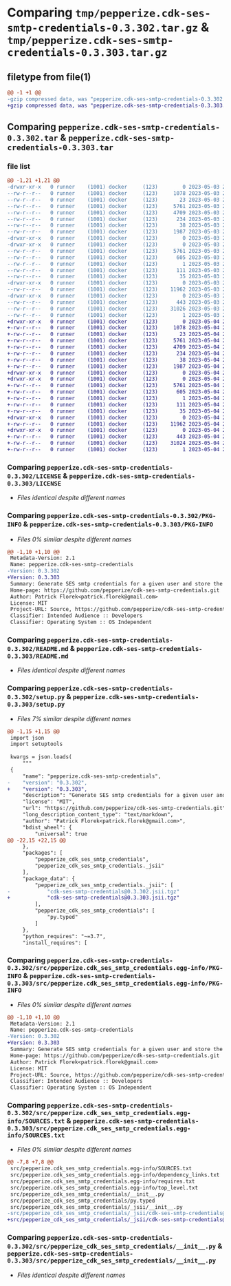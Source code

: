 # Comparing `tmp/pepperize.cdk-ses-smtp-credentials-0.3.302.tar.gz` & `tmp/pepperize.cdk-ses-smtp-credentials-0.3.303.tar.gz`

## filetype from file(1)

```diff
@@ -1 +1 @@
-gzip compressed data, was "pepperize.cdk-ses-smtp-credentials-0.3.302.tar", last modified: Wed May  3 23:14:34 2023, max compression
+gzip compressed data, was "pepperize.cdk-ses-smtp-credentials-0.3.303.tar", last modified: Thu May  4 23:07:55 2023, max compression
```

## Comparing `pepperize.cdk-ses-smtp-credentials-0.3.302.tar` & `pepperize.cdk-ses-smtp-credentials-0.3.303.tar`

### file list

```diff
@@ -1,21 +1,21 @@
-drwxr-xr-x   0 runner    (1001) docker     (123)        0 2023-05-03 23:14:34.479468 pepperize.cdk-ses-smtp-credentials-0.3.302/
--rw-r--r--   0 runner    (1001) docker     (123)     1078 2023-05-03 23:14:20.000000 pepperize.cdk-ses-smtp-credentials-0.3.302/LICENSE
--rw-r--r--   0 runner    (1001) docker     (123)       23 2023-05-03 23:14:20.000000 pepperize.cdk-ses-smtp-credentials-0.3.302/MANIFEST.in
--rw-r--r--   0 runner    (1001) docker     (123)     5761 2023-05-03 23:14:34.479468 pepperize.cdk-ses-smtp-credentials-0.3.302/PKG-INFO
--rw-r--r--   0 runner    (1001) docker     (123)     4709 2023-05-03 23:14:20.000000 pepperize.cdk-ses-smtp-credentials-0.3.302/README.md
--rw-r--r--   0 runner    (1001) docker     (123)      234 2023-05-03 23:14:20.000000 pepperize.cdk-ses-smtp-credentials-0.3.302/pyproject.toml
--rw-r--r--   0 runner    (1001) docker     (123)       38 2023-05-03 23:14:34.479468 pepperize.cdk-ses-smtp-credentials-0.3.302/setup.cfg
--rw-r--r--   0 runner    (1001) docker     (123)     1987 2023-05-03 23:14:20.000000 pepperize.cdk-ses-smtp-credentials-0.3.302/setup.py
-drwxr-xr-x   0 runner    (1001) docker     (123)        0 2023-05-03 23:14:34.475468 pepperize.cdk-ses-smtp-credentials-0.3.302/src/
-drwxr-xr-x   0 runner    (1001) docker     (123)        0 2023-05-03 23:14:34.479468 pepperize.cdk-ses-smtp-credentials-0.3.302/src/pepperize.cdk_ses_smtp_credentials.egg-info/
--rw-r--r--   0 runner    (1001) docker     (123)     5761 2023-05-03 23:14:34.000000 pepperize.cdk-ses-smtp-credentials-0.3.302/src/pepperize.cdk_ses_smtp_credentials.egg-info/PKG-INFO
--rw-r--r--   0 runner    (1001) docker     (123)      605 2023-05-03 23:14:34.000000 pepperize.cdk-ses-smtp-credentials-0.3.302/src/pepperize.cdk_ses_smtp_credentials.egg-info/SOURCES.txt
--rw-r--r--   0 runner    (1001) docker     (123)        1 2023-05-03 23:14:34.000000 pepperize.cdk-ses-smtp-credentials-0.3.302/src/pepperize.cdk_ses_smtp_credentials.egg-info/dependency_links.txt
--rw-r--r--   0 runner    (1001) docker     (123)      111 2023-05-03 23:14:34.000000 pepperize.cdk-ses-smtp-credentials-0.3.302/src/pepperize.cdk_ses_smtp_credentials.egg-info/requires.txt
--rw-r--r--   0 runner    (1001) docker     (123)       35 2023-05-03 23:14:34.000000 pepperize.cdk-ses-smtp-credentials-0.3.302/src/pepperize.cdk_ses_smtp_credentials.egg-info/top_level.txt
-drwxr-xr-x   0 runner    (1001) docker     (123)        0 2023-05-03 23:14:34.479468 pepperize.cdk-ses-smtp-credentials-0.3.302/src/pepperize_cdk_ses_smtp_credentials/
--rw-r--r--   0 runner    (1001) docker     (123)    11962 2023-05-03 23:14:20.000000 pepperize.cdk-ses-smtp-credentials-0.3.302/src/pepperize_cdk_ses_smtp_credentials/__init__.py
-drwxr-xr-x   0 runner    (1001) docker     (123)        0 2023-05-03 23:14:34.479468 pepperize.cdk-ses-smtp-credentials-0.3.302/src/pepperize_cdk_ses_smtp_credentials/_jsii/
--rw-r--r--   0 runner    (1001) docker     (123)      443 2023-05-03 23:14:20.000000 pepperize.cdk-ses-smtp-credentials-0.3.302/src/pepperize_cdk_ses_smtp_credentials/_jsii/__init__.py
--rw-r--r--   0 runner    (1001) docker     (123)    31026 2023-05-03 23:14:20.000000 pepperize.cdk-ses-smtp-credentials-0.3.302/src/pepperize_cdk_ses_smtp_credentials/_jsii/cdk-ses-smtp-credentials@0.3.302.jsii.tgz
--rw-r--r--   0 runner    (1001) docker     (123)        1 2023-05-03 23:14:20.000000 pepperize.cdk-ses-smtp-credentials-0.3.302/src/pepperize_cdk_ses_smtp_credentials/py.typed
+drwxr-xr-x   0 runner    (1001) docker     (123)        0 2023-05-04 23:07:55.903641 pepperize.cdk-ses-smtp-credentials-0.3.303/
+-rw-r--r--   0 runner    (1001) docker     (123)     1078 2023-05-04 23:07:39.000000 pepperize.cdk-ses-smtp-credentials-0.3.303/LICENSE
+-rw-r--r--   0 runner    (1001) docker     (123)       23 2023-05-04 23:07:39.000000 pepperize.cdk-ses-smtp-credentials-0.3.303/MANIFEST.in
+-rw-r--r--   0 runner    (1001) docker     (123)     5761 2023-05-04 23:07:55.903641 pepperize.cdk-ses-smtp-credentials-0.3.303/PKG-INFO
+-rw-r--r--   0 runner    (1001) docker     (123)     4709 2023-05-04 23:07:39.000000 pepperize.cdk-ses-smtp-credentials-0.3.303/README.md
+-rw-r--r--   0 runner    (1001) docker     (123)      234 2023-05-04 23:07:39.000000 pepperize.cdk-ses-smtp-credentials-0.3.303/pyproject.toml
+-rw-r--r--   0 runner    (1001) docker     (123)       38 2023-05-04 23:07:55.903641 pepperize.cdk-ses-smtp-credentials-0.3.303/setup.cfg
+-rw-r--r--   0 runner    (1001) docker     (123)     1987 2023-05-04 23:07:39.000000 pepperize.cdk-ses-smtp-credentials-0.3.303/setup.py
+drwxr-xr-x   0 runner    (1001) docker     (123)        0 2023-05-04 23:07:55.899641 pepperize.cdk-ses-smtp-credentials-0.3.303/src/
+drwxr-xr-x   0 runner    (1001) docker     (123)        0 2023-05-04 23:07:55.899641 pepperize.cdk-ses-smtp-credentials-0.3.303/src/pepperize.cdk_ses_smtp_credentials.egg-info/
+-rw-r--r--   0 runner    (1001) docker     (123)     5761 2023-05-04 23:07:55.000000 pepperize.cdk-ses-smtp-credentials-0.3.303/src/pepperize.cdk_ses_smtp_credentials.egg-info/PKG-INFO
+-rw-r--r--   0 runner    (1001) docker     (123)      605 2023-05-04 23:07:55.000000 pepperize.cdk-ses-smtp-credentials-0.3.303/src/pepperize.cdk_ses_smtp_credentials.egg-info/SOURCES.txt
+-rw-r--r--   0 runner    (1001) docker     (123)        1 2023-05-04 23:07:55.000000 pepperize.cdk-ses-smtp-credentials-0.3.303/src/pepperize.cdk_ses_smtp_credentials.egg-info/dependency_links.txt
+-rw-r--r--   0 runner    (1001) docker     (123)      111 2023-05-04 23:07:55.000000 pepperize.cdk-ses-smtp-credentials-0.3.303/src/pepperize.cdk_ses_smtp_credentials.egg-info/requires.txt
+-rw-r--r--   0 runner    (1001) docker     (123)       35 2023-05-04 23:07:55.000000 pepperize.cdk-ses-smtp-credentials-0.3.303/src/pepperize.cdk_ses_smtp_credentials.egg-info/top_level.txt
+drwxr-xr-x   0 runner    (1001) docker     (123)        0 2023-05-04 23:07:55.899641 pepperize.cdk-ses-smtp-credentials-0.3.303/src/pepperize_cdk_ses_smtp_credentials/
+-rw-r--r--   0 runner    (1001) docker     (123)    11962 2023-05-04 23:07:39.000000 pepperize.cdk-ses-smtp-credentials-0.3.303/src/pepperize_cdk_ses_smtp_credentials/__init__.py
+drwxr-xr-x   0 runner    (1001) docker     (123)        0 2023-05-04 23:07:55.899641 pepperize.cdk-ses-smtp-credentials-0.3.303/src/pepperize_cdk_ses_smtp_credentials/_jsii/
+-rw-r--r--   0 runner    (1001) docker     (123)      443 2023-05-04 23:07:39.000000 pepperize.cdk-ses-smtp-credentials-0.3.303/src/pepperize_cdk_ses_smtp_credentials/_jsii/__init__.py
+-rw-r--r--   0 runner    (1001) docker     (123)    31024 2023-05-04 23:07:39.000000 pepperize.cdk-ses-smtp-credentials-0.3.303/src/pepperize_cdk_ses_smtp_credentials/_jsii/cdk-ses-smtp-credentials@0.3.303.jsii.tgz
+-rw-r--r--   0 runner    (1001) docker     (123)        1 2023-05-04 23:07:39.000000 pepperize.cdk-ses-smtp-credentials-0.3.303/src/pepperize_cdk_ses_smtp_credentials/py.typed
```

### Comparing `pepperize.cdk-ses-smtp-credentials-0.3.302/LICENSE` & `pepperize.cdk-ses-smtp-credentials-0.3.303/LICENSE`

 * *Files identical despite different names*

### Comparing `pepperize.cdk-ses-smtp-credentials-0.3.302/PKG-INFO` & `pepperize.cdk-ses-smtp-credentials-0.3.303/PKG-INFO`

 * *Files 0% similar despite different names*

```diff
@@ -1,10 +1,10 @@
 Metadata-Version: 2.1
 Name: pepperize.cdk-ses-smtp-credentials
-Version: 0.3.302
+Version: 0.3.303
 Summary: Generate SES smtp credentials for a given user and store the credentials in a SecretsManager Secret.
 Home-page: https://github.com/pepperize/cdk-ses-smtp-credentials.git
 Author: Patrick Florek<patrick.florek@gmail.com>
 License: MIT
 Project-URL: Source, https://github.com/pepperize/cdk-ses-smtp-credentials.git
 Classifier: Intended Audience :: Developers
 Classifier: Operating System :: OS Independent
```

### Comparing `pepperize.cdk-ses-smtp-credentials-0.3.302/README.md` & `pepperize.cdk-ses-smtp-credentials-0.3.303/README.md`

 * *Files identical despite different names*

### Comparing `pepperize.cdk-ses-smtp-credentials-0.3.302/setup.py` & `pepperize.cdk-ses-smtp-credentials-0.3.303/setup.py`

 * *Files 7% similar despite different names*

```diff
@@ -1,15 +1,15 @@
 import json
 import setuptools
 
 kwargs = json.loads(
     """
 {
     "name": "pepperize.cdk-ses-smtp-credentials",
-    "version": "0.3.302",
+    "version": "0.3.303",
     "description": "Generate SES smtp credentials for a given user and store the credentials in a SecretsManager Secret.",
     "license": "MIT",
     "url": "https://github.com/pepperize/cdk-ses-smtp-credentials.git",
     "long_description_content_type": "text/markdown",
     "author": "Patrick Florek<patrick.florek@gmail.com>",
     "bdist_wheel": {
         "universal": true
@@ -22,15 +22,15 @@
     },
     "packages": [
         "pepperize_cdk_ses_smtp_credentials",
         "pepperize_cdk_ses_smtp_credentials._jsii"
     ],
     "package_data": {
         "pepperize_cdk_ses_smtp_credentials._jsii": [
-            "cdk-ses-smtp-credentials@0.3.302.jsii.tgz"
+            "cdk-ses-smtp-credentials@0.3.303.jsii.tgz"
         ],
         "pepperize_cdk_ses_smtp_credentials": [
             "py.typed"
         ]
     },
     "python_requires": "~=3.7",
     "install_requires": [
```

### Comparing `pepperize.cdk-ses-smtp-credentials-0.3.302/src/pepperize.cdk_ses_smtp_credentials.egg-info/PKG-INFO` & `pepperize.cdk-ses-smtp-credentials-0.3.303/src/pepperize.cdk_ses_smtp_credentials.egg-info/PKG-INFO`

 * *Files 0% similar despite different names*

```diff
@@ -1,10 +1,10 @@
 Metadata-Version: 2.1
 Name: pepperize.cdk-ses-smtp-credentials
-Version: 0.3.302
+Version: 0.3.303
 Summary: Generate SES smtp credentials for a given user and store the credentials in a SecretsManager Secret.
 Home-page: https://github.com/pepperize/cdk-ses-smtp-credentials.git
 Author: Patrick Florek<patrick.florek@gmail.com>
 License: MIT
 Project-URL: Source, https://github.com/pepperize/cdk-ses-smtp-credentials.git
 Classifier: Intended Audience :: Developers
 Classifier: Operating System :: OS Independent
```

### Comparing `pepperize.cdk-ses-smtp-credentials-0.3.302/src/pepperize.cdk_ses_smtp_credentials.egg-info/SOURCES.txt` & `pepperize.cdk-ses-smtp-credentials-0.3.303/src/pepperize.cdk_ses_smtp_credentials.egg-info/SOURCES.txt`

 * *Files 0% similar despite different names*

```diff
@@ -7,8 +7,8 @@
 src/pepperize.cdk_ses_smtp_credentials.egg-info/SOURCES.txt
 src/pepperize.cdk_ses_smtp_credentials.egg-info/dependency_links.txt
 src/pepperize.cdk_ses_smtp_credentials.egg-info/requires.txt
 src/pepperize.cdk_ses_smtp_credentials.egg-info/top_level.txt
 src/pepperize_cdk_ses_smtp_credentials/__init__.py
 src/pepperize_cdk_ses_smtp_credentials/py.typed
 src/pepperize_cdk_ses_smtp_credentials/_jsii/__init__.py
-src/pepperize_cdk_ses_smtp_credentials/_jsii/cdk-ses-smtp-credentials@0.3.302.jsii.tgz
+src/pepperize_cdk_ses_smtp_credentials/_jsii/cdk-ses-smtp-credentials@0.3.303.jsii.tgz
```

### Comparing `pepperize.cdk-ses-smtp-credentials-0.3.302/src/pepperize_cdk_ses_smtp_credentials/__init__.py` & `pepperize.cdk-ses-smtp-credentials-0.3.303/src/pepperize_cdk_ses_smtp_credentials/__init__.py`

 * *Files identical despite different names*

